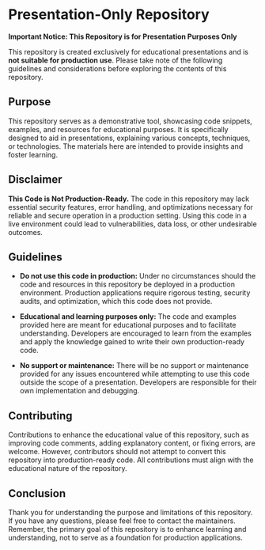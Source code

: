 # Presentation-Only Repository

**Important Notice: This Repository is for Presentation Purposes Only**

This repository is created exclusively for educational presentations and is **not suitable for production use**. Please take note of the following guidelines and considerations before exploring the contents of this repository.

## Purpose
This repository serves as a demonstrative tool, showcasing code snippets, examples, and resources for educational purposes. It is specifically designed to aid in presentations, explaining various concepts, techniques, or technologies. The materials here are intended to provide insights and foster learning.

## Disclaimer
**This Code is Not Production-Ready.** The code in this repository may lack essential security features, error handling, and optimizations necessary for reliable and secure operation in a production setting. Using this code in a live environment could lead to vulnerabilities, data loss, or other undesirable outcomes.

## Guidelines
- **Do not use this code in production:** Under no circumstances should the code and resources in this repository be deployed in a production environment. Production applications require rigorous testing, security audits, and optimization, which this code does not provide.
  
- **Educational and learning purposes only:** The code and examples provided here are meant for educational purposes and to facilitate understanding. Developers are encouraged to learn from the examples and apply the knowledge gained to write their own production-ready code.

- **No support or maintenance:** There will be no support or maintenance provided for any issues encountered while attempting to use this code outside the scope of a presentation. Developers are responsible for their own implementation and debugging.

## Contributing
Contributions to enhance the educational value of this repository, such as improving code comments, adding explanatory content, or fixing errors, are welcome. However, contributors should not attempt to convert this repository into production-ready code. All contributions must align with the educational nature of the repository.

## Conclusion
Thank you for understanding the purpose and limitations of this repository. If you have any questions, please feel free to contact the maintainers. Remember, the primary goal of this repository is to enhance learning and understanding, not to serve as a foundation for production applications.
